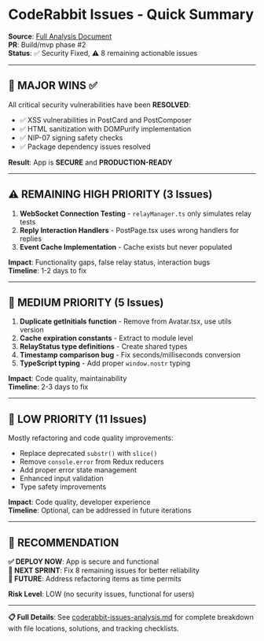 # CodeRabbit Issues - Quick Summary

**Source**: [Full Analysis Document](./coderabbit-issues-analysis.md)  
**PR**: Build/mvp phase #2  
**Status**: ✅ Security Fixed, ⚠️ 8 remaining actionable issues  

---

## 🎉 **MAJOR WINS** ✅

All critical security vulnerabilities have been **RESOLVED**:
- ✅ XSS vulnerabilities in PostCard and PostComposer
- ✅ HTML sanitization with DOMPurify implementation
- ✅ NIP-07 signing safety checks
- ✅ Package dependency issues resolved

**Result**: App is **SECURE** and **PRODUCTION-READY**

---

## ⚠️ **REMAINING HIGH PRIORITY** (3 Issues)

1. **WebSocket Connection Testing** - `relayManager.ts` only simulates relay tests
2. **Reply Interaction Handlers** - PostPage.tsx uses wrong handlers for replies  
3. **Event Cache Implementation** - Cache exists but never populated

**Impact**: Functionality gaps, false relay status, interaction bugs  
**Timeline**: 1-2 days to fix

---

## 🔧 **MEDIUM PRIORITY** (5 Issues)

1. **Duplicate getInitials function** - Remove from Avatar.tsx, use utils version
2. **Cache expiration constants** - Extract to module level
3. **RelayStatus type definitions** - Create shared types
4. **Timestamp comparison bug** - Fix seconds/milliseconds conversion
5. **TypeScript typing** - Add proper `window.nostr` typing

**Impact**: Code quality, maintainability  
**Timeline**: 2-3 days to fix

---

## 📝 **LOW PRIORITY** (11 Issues)

Mostly refactoring and code quality improvements:
- Replace deprecated `substr()` with `slice()`
- Remove `console.error` from Redux reducers
- Add proper error state management
- Enhanced input validation
- Type safety improvements

**Impact**: Code quality, developer experience  
**Timeline**: Optional, can be addressed in future iterations

---

## 🎯 **RECOMMENDATION**

**✅ DEPLOY NOW**: App is secure and functional  
**🔧 NEXT SPRINT**: Fix 8 remaining issues for better reliability  
**📝 FUTURE**: Address refactoring items as time permits

**Risk Level**: LOW (no security issues, functional for users)

---

**📋 Full Details**: See [coderabbit-issues-analysis.md](./coderabbit-issues-analysis.md) for complete breakdown with file locations, solutions, and tracking checklists. 